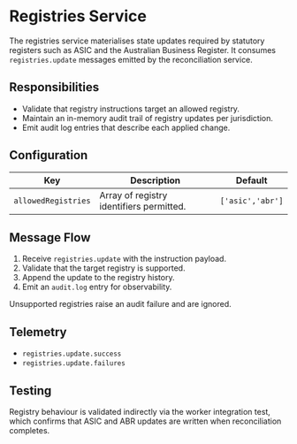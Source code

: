 # Registries Service

The registries service materialises state updates required by statutory
registers such as ASIC and the Australian Business Register. It consumes
`registries.update` messages emitted by the reconciliation service.

## Responsibilities

- Validate that registry instructions target an allowed registry.
- Maintain an in-memory audit trail of registry updates per jurisdiction.
- Emit audit log entries that describe each applied change.

## Configuration

| Key                | Description                                 | Default        |
| ------------------ | ------------------------------------------- | -------------- |
| `allowedRegistries`| Array of registry identifiers permitted.    | `['asic','abr']` |

## Message Flow

1. Receive `registries.update` with the instruction payload.
2. Validate that the target registry is supported.
3. Append the update to the registry history.
4. Emit an `audit.log` entry for observability.

Unsupported registries raise an audit failure and are ignored.

## Telemetry

- `registries.update.success`
- `registries.update.failures`

## Testing

Registry behaviour is validated indirectly via the worker integration test,
which confirms that ASIC and ABR updates are written when reconciliation
completes.
